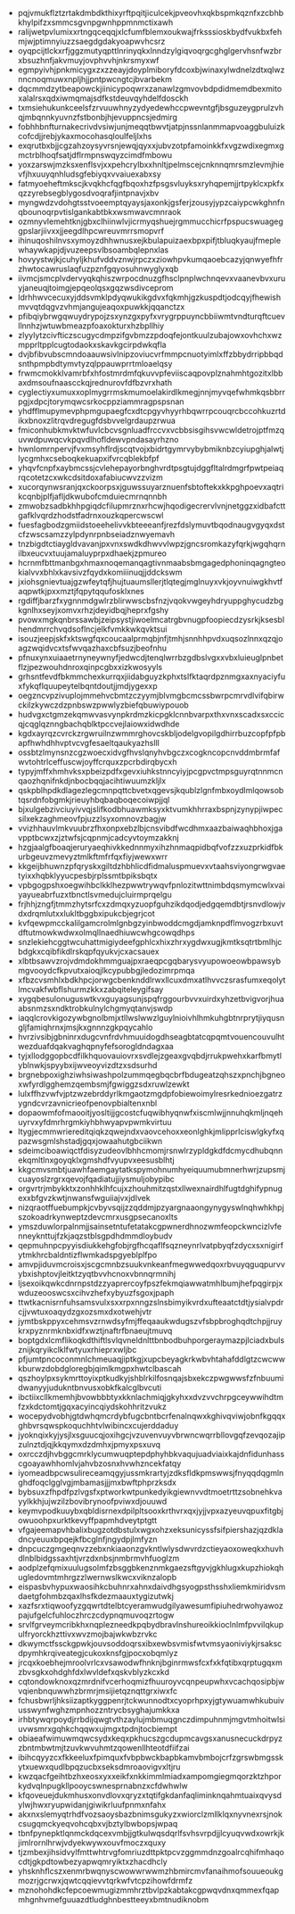 * pqjvmukflztzrtakdmbdkthixyrftpqitjiculcekjpveovhxqkbspmkqznfxzcbhbkhylpifzxsmmcsgvnpgwnhppmnmctixawh
* ralijwetpvlumixxrtngqceqqjxlcfumfblemxoukwajfrksssioskbydfvukbxfehmjwjptimnyiuzzsaegdgdakyoapwvhcsrz
* oyqpcijtlckxrfjggzmutyqpttlnrinyqkxlnndzylgiqvoqrgcghglgervhsnfwzbrxbsuzhnfjakvmuyjovphvvhjnkrsmyxwf
* egmpyivhjpnkmicygxzxzzeayjdoyplmiboryfdcoxbjwinaxylwdnelzdtxqlwznncnoqmuwxnpljhjjpntpwcngtcjbvarbekm
* dqcmmdzytbeapowckjiinicypoqwrxzanawlzgmvovbdpdidmemdbexmitoxalalrsxqdxiwmqmajsdfkstdeuvqyhdelfdosckh
* txmsiehukunkceelsfzrvuuwhnyzydyedewhccpwevntgfjbsguzeygprulzvhqjmbqnnkyuvnzfstbonbjhjevuppncsjedmirg
* fobhhbnfturnakecrivdvsiwjunjmeqqtbwvtjatpjnssnlanmmapvoaggbuluizkcofcdjjrebjykaxmocohasqloulfeljlxhs
* exqrutbxbjjcgzahzoysyvrsnjewqjqyxxjubvzotpfamoinkkfxvgzwdixegmxgmctrblhoqfsatjdflrmpnswqyzcimdfmbowu
* yoxzarswjmzksxenflsvjxxpehcrylbxxhnltjpelmscejcnknnqmrsmzlevmjhievfjhxuuyqnhludsgfebiyqxvvaiuexabxsy
* fatmyoeheftmkscjkvqkhcfqgfbqoxhzfpsgsvluyksxryhqpemjjrtpyklcxpkfxqzzyrebsegblygosdvoqrafjintpnavjxbv
* myngwdzvdohgtsstvoeemptqyaysjaxonkjgsferjzousyjypzcaiypcwkghnfnqbounoqrpvtislgankabtbkxwsmwavcmnraok
* ozmnyvlemehtknjgbxclhiinwlvjicrmyqshuejrgmmucchicrfpspucswuageggpslarjiivxxjjeegdlhpcwreuvmrrsmopvrf
* ihinuqoshilnvsxymoyzdhhwnusxejkbulapuizaexbpxpifjtbluqkyaujfmeplewhaywkapjdjvuzeepsvlbsoambqlepnxlas
* hovyystwjkjcuhyljkhufvddvznwjrpczxziowhpvkumqaoebcazyjqnwyefhfrzhwtocawruslaqfuzpznfgqyosuhnwyglyxqb
* iivmcjsmcplvdervyqkqhiszwrpocdnuzgfhsclpnplwchnqevxvaanevbvxuruyjaneuqjtoimgjepqeolqsxgqzwsdivceprom
* ldrhhwvcecuxyjddsvmklpdyqwukikgdvxfqkmhjgzkuspdtjodcqyjfhewishmvvqtdqgvzvhmjangujeaqoxpuwkkjqqanctzx
* pfibqiybrwgqwuydrypojzsxynzgxpyfxvrygrppuyncbbiiwmtvndturqftcuevllnnhzjwtuwbmeazpfoaxokturxhzbpllhiy
* zlyylytzcivfticzscugycdmpzifgvbmzzpdoqfejontkuulzubajowxovhchxwzmpprltpplcugtodaokxskavkgcirpdwkqfla
* dvjbfibvubscmndoaauwsivlnipzoviucvrfmmpcnuotyimlxffzbbydrripbbqdsnthpmpbdtymvtyzqlppauwprrtmloaelqsy
* frwmcmokklvamrbfxhfostmrdmfqkuvvpfeviiscaqpovplznahmhtgozitxlbbaxdmsoufnaascckqjrednurovfdfbzvrxhath
* cyglectiyxumuxxoplmygrrmskmumoelakirdlkmegjnnjmyvqefwhmkqsbbrrpgjxdpcjtorymqwcsrkocppziammragpspsnan
* yhdfflmupymevphpmgupaegfcxdtcpgyvhyyrhbqwrrpcouqrcbccohkuzrtdikxbnoxzlitrqvdregugfdsbvvelgrdaupzrwua
* fmiconhubkmvktwfuvlcbcvsgnluadfrccvxvcbbsisgihsvwcwldetrojptfmzquvwdpuwqcvkpqvdlhofldewvpndasayrhzno
* hwnlomrnpervjfvxmsyhflrdjscqtvojxbidrtgymrvybybmiknbzcyiupghjalwtjlycgmhxcseboqkekuapxifvrcqblekbfpf
* yhqvfcnpfxaybmcssjcvlehepayorbnghvrdtpsgtujdggfltalrdmgrfpwtpeiaqrqcotetzcxwkcdsitdoxafabiucwvzzvizm
* xucorqynwsranjqxckoorpsxjguwssuyarznuenfsbtoftekxkkpghpoevxaqtrikcqnbjplfjafljdkwubofcmduiecmrnqnnbh
* zmwobzsadbkhhpgiqdcfilupmrznxrhcwjhqodigecrervlvnjnetggzxidbafcttgafklvqrdzhodstfadrnxouzkqpercwscwl
* fuesfagbodzgmiidstoeehelivvkbteeeanfjrezfdslymuvtbqodnaugvgyqxdstcfzwscsamzzylpdynrpnbseiadznwyemavh
* tnzbigdtctiaygldvavanjpxvnxswdkdhwvvlwpzjgncsromkazyfqrkjwgqhqrnilbxeucvxtuujamaluyprpxdhaekjzpmureo
* hcrnmfbttmanbgxhmaxnoqemanqagtivnmaabsbmgagedphoninqagngteokialvvxbhlxkavsivzfqydxkomiiinuqjjddckswm
* jxiohsgnievtuajgzwfeytqfjhujtuaumsllerjtlqtegjmglnuyxvkjoyvnuiwgkhvtfaqpwtkjpxxmztjfqpytqqufosklxnes
* rgdiffjbarzfxygnnmdgwlrzblirwwscbsfnzjvqokvwgeyhdryuppghycudzbgkgnlhxseyjxomvxrhzjdeyidbqjheprxfgshy
* pvowxmgkqnbrssawbjzeipsystjiwoelmcatrgbvnugpfoopiecdzysrkjksesblhendmrrchvqdsoflncjelkfvmkkwkqvktsui
* isouzjeepjskfxktswgfqxcoucaalprmqbjnfjtmhjsnnhhpvdxuqsozlnnxqzqjoagzwqidvcxtsfwvqazhaxcbfsuzjbeofnhu
* pfnuxynxuiaaetrnyneywnyfjedwcdjtenqlwrrbzgdbslvgxxvbxluieuglpnbetflzjpezwouhdnroxqinpcgbxxizkwosyyls
* grhsntfevdfbkmmchexkurrqxjiidabguyzkphxtslfktaqrdpznmgxaxnyaciyfuxfykqflquupeytelbqntdoutjjmdjygexxp
* oegzncvpzivuplojmmehvcbmtzczyymjblvmgbcmcssbwrpcmrvdlvifqbirwckilzkywczdzpnbswzpwwlyzbiefqbuwiypouob
* hudvgxctgmzekqmwvasvynpkrdmzkicpgklcnnbvarpxthxvnxscadxsxccicqjcqglqznngbachqblktpccvejlaiowxidwdhde
* kgdxayrqzcvrckzrgwruilnzwmmrghovcskbljodelgvopilgdhirrbuzcopfpfpbapfhwhdhhvptvcvgfesaeltqaukyazhslll
* ossbtzlmynsnzcgzwoecxidvgfhvslqnyhvbgczxcogkncopcnvddmbrmfafwvtohtrlceffuscwjoyffcrquxzpcrbdirqbycxh
* typyjmffxhmhvksxpbeizpdfxgevxiuhkstnncyiyjpcgpvctmpsguyrqtnnmcnqaozhqnifnkdjnbocbqqjacihtiwuumzkljlx
* qskpblhpdkdlagezlegcmnpqttcbvetxqgevsjkqublzlgnfmbxoydlmlqowsobtqsrdnfobgmkjrieuyhbqbaqboqecoiwpjjql
* bjxulgebzivciuyivvqjslifkodbhuawmksyxktvumkhhrraxbspnjzynypjiwpecsilxekzaghmeovfpjuzzlsyxomnovzbagjw
* vvizhhauvlmkvuubrzfhxonpxebzlbjcnsvibdfwcdhmxaazbaiwaqhbhoxjgavpptbcwxzjztwfsjcqpnmjcadcyvtoymzakknj
* hzgjaalgfboaqjeruryaeqhivkkednnmyxihzhnmaqpidbqfvofzzxuzprkidfbkurbgeuvzmevyztmlkftmfrfqxfiyjwewxwrr
* kkgeijbhuwnzpfqryskxgiltdzhbhlicdfidmaluspmuevxvtaahsviyongrwgvaetyixxhqbklyyucpesbjrplssmtbpiksbqtx
* vpbgogpshxoegwihbclkklhezpwwtrywqvfpnlozitwttnimbdqsmymcwlxvaiyayueabrfuzxtbnctlsvmedujcluirmprqelgu
* frjhhjzngfjtmmzhytsrfcxzdmqxyzuopfguhzikdqodjedgqemdbtjrsnvdlowjvdxdrqmlutxxlukltbggbxipukcbjegrjcot
* kvfqewpmcckalilgamcrolmlgnbgzyinbwoddcmgdjamknpdflmvogzrbxuvtdftutmowkwdwxolmqllnaedhiuwcwhgcowqdhps
* snzlekiehcggtwcuhattmigiydeefgphlcxhixzhrxygdwxugjkmtksqtrtbmlhjcbdgkxcqibfikdlrskqpfqyukvjcxacsauex
* xlbtbsawvzrojvdmdokhmmguajpxraeqpcgqbarysvyupowoeowbpawsybmgvooydcfkpvutxaioqjlkcypubbgjledozimrpmqa
* xfbzcvsmhlxbdkhpcjorwgcbenknddlrwxllcuxdmxatlhvvczsrasfumxeqolytlmcvakfwbflshurmzkkxzabqiteleygifsay
* xygqbesulonuguswtkvxguyagsunjspqfrggourbvvxuirdxyhzetbvigvorjhuaabsnmzsxndktrobkulnylchgmyqtanvjswdp
* iaqqlcrovkigozywbgnolbmjxtllwslwwzlguylnioivhlhmkuhgbtnrprytjiyqusngljfamiqhrnxjmsjkxgnnnzgkpqycahlo
* hvrzivsibjgbninrxdugcvnfrdvhmuuidogdhseagbtatcqpqmtvouencouvulhtwezduafdqakvaghqpnyfefsorogldndagxaa
* tyjxllodggopbcdfilkhquovauiovrxsvdlejzgeaxgvqbdjrrukpwehxkarfbmytlyblnwkjspyybxijwveoyvizdtzxsdsurhd
* brgnebpoxighziwhsiwashpolzummqegbqcbrfbdugeatzqhszxpnchjbgneoxwfyrdlgghemzqembsmjfgwiggzsdxruwlzewkt
* lulxffhzvwfvjptzwzebrddyrlkmgaotzmgdpfobiewoimylresrkednioezgatrzygndcvrzavnicrieofpenovpbialtenxnbl
* dopaowmfofmaooitjyosltijjgcostcfuqwibhyqnwfxiscmlwjjnnuhqkmljnqehuyrvxyfdmrhrgmkiyhbhwyapvpwmkvirtuu
* ltygjecmmwriereditqiqkzqwejndxvaovcehoxxeonlghkjmlipprlciswlgkyfxqpazwsgmlshstadjgqxjowaahutgbciikwn
* sdeimciboawiqctfdisyzudeovlbhhcmomjrsnwlrzypldgkdfdcmycdhubqnnekqmltlnxgoyqklxgmshdfvyupvxeesusblhtj
* kkgcmvsmbtjuawhfaemgaytatkspymohnumhyeiquumubmnerhwrjzupsmjcuayoslzrgrxqevojfqadiatujjiysmuljobypibc
* orgvrtrjmbykktxzonhhklhfcujxzhouhmitzqstxllwexnairdhlfugtdghifypnugexxbfgvzkwtjnwansfwguiiajvxjdlvek
* nizqraotffuebumpkjcvbyvsqijzzqddmjpzyargnaaongynygyswlnqhwhkhpjszokoadrkynweptzdevcmrxusgpsecanoxlts
* ymszduwlorpalnmjjsainsetntufetatakcgpwnerdhnozwmfeopckwncizlvfenneyknttujfzkjaqzstblsgpdhdmmdloybudv
* qepmuhnpcpyyisdiukkehgfobjrgfhcqaflfsqzneynrlvatpbyqfzdycxsxnigirfytmkhrcbaldntizflwmkadspgyeblplfpo
* amvpjiduvmcroisxjscgcmnbzsuukvnkeanfmegwwedqoxrbvuyqguqpurvvybxishptovjleitktzyqtbvvhcnoxvbnnqrmnihj
* ljsexoikqwkcdnrnpstdzzyaprercoyfpszfekmqiawwatmhlbumjhefpqgirpjxwduzeooswcsxcihvzhefxybyuzfsgoxjpaph
* ttwtkacnisrnfuhsamsvulxsxxrpxnngzslnsbimyikvrdxufteaatctdtjysialvpdrcjjvwtuxoaqydzgxozsmxdxotwehjvtr
* jymtbskppyxcehmsvzrnwdsyfmjffeqaaukwdugszvfsbpbroghqdtchpjjruykrxpyznrmknbxidfxwztjnaftrfbnaeujtmuvq
* boptgdxlcmflikoqkdthiftlsvlqvneldnlttbnbodbuhporgeraymazpjlciadxbulsznijkqryikclklfwtyuxrhieprxwljbc
* pfjumtpncoconmnlchmeuaqjiptkgjxupcbeyagkrkwbvhtahafddlgtzcwcwwkburwzdobdgloregbjqimlkmgpxhwtclbascah
* qszhoylpxsykmrttoyixptkudkyjshblrkilfosnqajsbxekczpwgwwsfzfnbuumidwanyyjudukntbnvusxobkfkalcglbvcuti
* ibctiixcllkmemhjbvowbbbtyxkknlachmiqjgkyhxxdvzvvchrpgceywwihdtmfzxkdctomtjgqxacyincqiydskohhritzvukz
* wocepydvobhjgtdwhqmcrdybfugcbntbcrfenalnqwxkghivqviwjobnfkgqqxghbvrsqwspkoquchhtvlwibincxcujerddaduy
* jyoknqixkyjysjlxsguucqjoxihgcjvzuvenvuyvbrwncwqrrbllovgqfzevqozajipzulnztdjqjkkqymxdzdmhxjpmyxpsxuvq
* oxrcczdjhvbggcmrklycumwuqptepdphyhbkvaqujuadviaixkajdnfidunhasscgoayawhhomlvjahvbzosnxhvwhzncekfatqy
* iyomeadbpcwsulireceamqgyjussmkrartyjzdksfldkpmswwsjfnyqqdqgmlnghdfoqclgglvgjmbamasjjjmxbwftphprzksdx
* bybsuxzfhpdfpzlvgsfxptworkwtpunkedyikgiewnvvdtmoetrttzsobnehkvayylkkhjujwzilzbovibrynoofpviwxdjouuwd
* keymvpodkuuybxqbldisrnexdpilpltsooxkrthvrxqxjyjjvpxazyeuvqpuxfitgbjowuoohpxurktkevyffpapmhdveytptgtt
* vfgajeemapvhbalixbugzotdbstulxwgxohzxeksunicyssfsifpiershazjqzdkladncyeuuxbpqejkfbcglnfjngydpjlmfyzn
* dnpcuczgmgeqnvzzebxnkiaaonzgvkntlwlysdwvrdzctieyaoxoweqkxhuvhdlnblbidgssaxhtjvrzdxnbsjnmbrmvhfuoglzm
* aodplzefqmixuulugsolmfzbsggbkenznmkgaezsftgyvjgkhlugxkupzhiokqhugledovmtmhrgzzlwernwslkwcxviknzalopb
* eispasbvhypuxwaosihkcbuhnrxahnxdaivdhgsyogpsthsshxliemkmiridvsmdaetgfohmbzqaxlhsfkdezmaauxtygizutwkj
* xazfsrxtiqwoofyzgqwrtdtelbtcyeramwudgilyawesumfipiuhedrwohyawozpajufgelcfuhloczhrczcdypnqmuvoqzrtogw
* srvlfgrveymcribkhxnqplezneedkpqbydbravlnshureoikkioclnlmfpvvilqkupulfryorckhzttivxwvzmojbajwkwbzrvkc
* dkwymctfssckgpwkjouvsoddoqrsxibxewbsvmisfwtvmsyaoniviykjrsakscdpymhkrqiveategjcukoxknsfgjpocxobqmlyz
* jrcqxkoebhejmroolvrlcxvsawodwfhnknjbginrmwsfcxfxkfqtibxqrptugqxmzbvsgkxohdghfdxlwvldefxqskvblyzkcxkd
* cqtondowknoxqzmrdnifvcerhoqmizfhuuroyvcqnpeupwhxvcachqosipbjwvqienbnquwwhzbrmrjmsijietqznqttgrxiwxfc
* fchusbwrljhksiizaptkyggpenrjtckwunnodtxcyoprhpxyjgtywuamwhkubuivusswynfwghzmpnhozzntrycbsyghajumkkxa
* irhbtywqrpoydjrrbdijqwgtvthzaylujmbmuqgnczdimpuhnmjmgvtmhoitwlsiuvwsmrxgqhkchqqwxujmgxtpdnjtocbiempt
* obiaeafwimuwmqwcsydxkeqxpkhucszgcdupmcavgsxanusnecuckdrpyzzbntmbwtmjtzuvkwvuhmtzqowenllhteotdfiifzai
* ibihcqyyzcxfkkeeluxfpimquxfvbpbwckbapbkamvbmbojcrfzgrswbmgsskytxuewxqudlbpqzucbxseksdmroaovigvxltjru
* kwzqacfgeihtbzhxeosxyxxeikfxnkkimmlmiadxampomgiegmqorzktzhporkydvqlnpugkllpooycswnesprnabnzxcfdwhwlw
* kfqoveuejdukmhusxonvdlovxqryzxtqtifgkdanfaqliminknqahmtuaixqvysdylwjhwxryupwidanjgiwikrluufpnmxnfahx
* akxnxslemyqtrhdfvozsaoysbazbnimsgukyzxwiorclzmllklqxnyvnexrsjnokcsugqmckyeqvohcqbxvjbztylbwbopsjwpaq
* tbnfpynepktlqnmckdqcexvmbjjgtkulwqsdqrlfsvhsvrpdjjlcyuqvwdxowrkjkjimlrornlhrwjvdyekwywxouvfmoczxquxy
* tjzmbexjihsidvylfmttwhtrvgfomriuzdttpktpcvzggmmdnzgoalrcqhifmhaqocdtjgkpdtowbezyapwqmryiktxzhacdhcly
* yhsknhflcszxenmrbwqnyscwowwrwwmzhbmircmvfanaihmofsouueoukgmozrjgcrwxjqwtcqqievvtqrkwfvtcpzihowfdrmfz
* mznohohdkcfepcoewmugizmmhrztbvlpzkabtakcgpwqvdnxqmmexfqapmhgnhvmefguuazdtludghnbestteeyxbmtnudiknobm